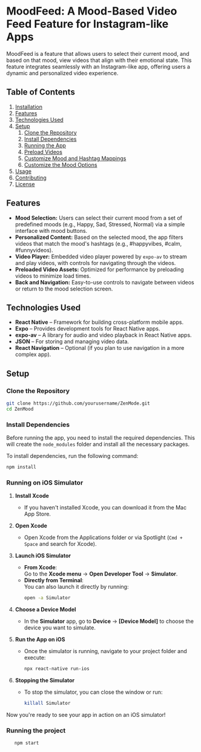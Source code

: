 # MoodFeed: A Mood-Based Video Feed Feature for Instagram-like Apps

MoodFeed is a feature that allows users to select their current mood, and based on that mood, view videos that align with their emotional state. This feature integrates seamlessly with an Instagram-like app, offering users a dynamic and personalized video experience.

## Table of Contents

1. [Installation](#installation)
2. [Features](#features)
3. [Technologies Used](#technologies-used)
4. [Setup](#setup)
   1. [Clone the Repository](#clone-the-repository)
   2. [Install Dependencies](#install-dependencies)
   3. [Running the App](#running-the-app)
   4. [Preload Videos](#preload-videos)
   5. [Customize Mood and Hashtag Mappings](#customize-mood-and-hashtag-mappings)
   6. [Customize the Mood Options](#customize-the-mood-options)
5. [Usage](#usage)
6. [Contributing](#contributing)
7. [License](#license)

## Features

- **Mood Selection:** Users can select their current mood from a set of predefined moods (e.g., Happy, Sad, Stressed, Normal) via a simple interface with mood buttons.
- **Personalized Content:** Based on the selected mood, the app filters videos that match the mood's hashtags (e.g., #happyvibes, #calm, #funnyvideos).
- **Video Player:** Embedded video player powered by `expo-av` to stream and play videos, with controls for navigating through the videos.
- **Preloaded Video Assets:** Optimized for performance by preloading videos to minimize load times.
- **Back and Navigation:** Easy-to-use controls to navigate between videos or return to the mood selection screen.

## Technologies Used

- **React Native** – Framework for building cross-platform mobile apps.
- **Expo** – Provides development tools for React Native apps.
- **expo-av** – A library for audio and video playback in React Native apps.
- **JSON** – For storing and managing video data.
- **React Navigation** – Optional (if you plan to use navigation in a more complex app).

## Setup

### Clone the Repository

```bash
git clone https://github.com/yourusername/ZenMode.git
cd ZenMood
```

### Install Dependencies

Before running the app, you need to install the required dependencies. This will create the `node_modules` folder and install all the necessary packages.

To install dependencies, run the following command:

```bash
npm install
```

### Running on iOS Simulator

1. **Install Xcode**  
   - If you haven't installed Xcode, you can download it from the Mac App Store.

2. **Open Xcode**  
   - Open Xcode from the Applications folder or via Spotlight (`Cmd + Space` and search for Xcode).

3. **Launch iOS Simulator**  
   - **From Xcode**:  
     Go to the **Xcode menu** → **Open Developer Tool** → **Simulator**.
   - **Directly from Terminal**:  
     You can also launch it directly by running:
     ```bash
     open -a Simulator
     ```

4. **Choose a Device Model**  
   - In the **Simulator** app, go to **Device** → **[Device Model]** to choose the device you want to simulate.

5. **Run the App on iOS**  
   - Once the simulator is running, navigate to your project folder and execute:
     ```bash
     npx react-native run-ios
     ```

6. **Stopping the Simulator**  
   - To stop the simulator, you can close the window or run:
     ```bash
     killall Simulator
     ```

Now you're ready to see your app in action on an iOS simulator!

### Running the project

```bash
   npm start
```
    



